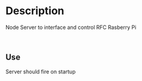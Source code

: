 # **Description**

Node Server to interface and control RFC Rasberry Pi

<br>

## **Use**

Server should fire on startup


